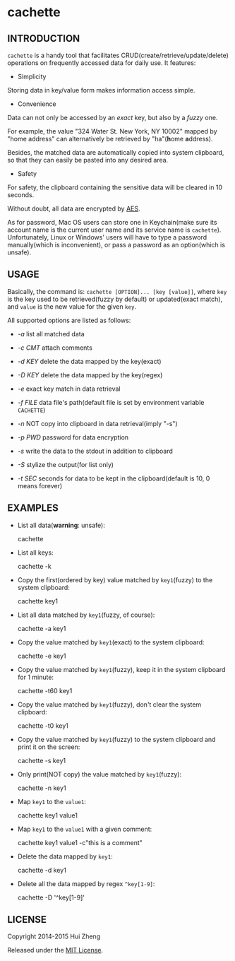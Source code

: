 cachette
========

INTRODUCTION
------------

`cachette` is a handy tool that facilitates CRUD(create/retrieve/update/delete)
operations on frequently accessed data for daily use. It features:

* Simplicity

Storing data in key/value form makes information access simple.

* Convenience

Data can not only be accessed by an *exact* key, but also by a *fuzzy* one.

For example, the value "324 Water St. New York, NY 10002" mapped by "home address"
can alternatively be retrieved by "ha"(**h**ome **a**ddress).

Besides, the matched data are automatically copied into system clipboard, so that they
can easily be pasted into any desired area.

* Safety

For safety, the clipboard containing the sensitive data will be cleared in 10 seconds.

Without doubt, all data are encrypted by [AES](http://en.wikipedia.org/wiki/Advanced_Encryption_Standard).

As for password, Mac OS users can store one in Keychain(make sure its account name
is the current user name and its service name is `cachette`).
Unfortunately, Linux or Windows' users will have to type a password manually(which is
inconvenient), or pass a password as an option(which is unsafe).


USAGE
-----

Basically, the command is: `cachette [OPTION]... [key [value]]`, where
`key` is the key used to be retrieved(fuzzy by default) or updated(exact match),
and `value` is the new value for the given `key`.

All supported options are listed as follows:

* _-a_        list all matched data

* _-c CMT_    attach comments

* _-d KEY_    delete the data mapped by the key(exact)

* _-D KEY_    delete the data mapped by the key(regex)

* _-e_        exact key match in data retrieval

* _-f FILE_   data file's path(default file is set by environment variable `CACHETTE`)

* _-n_        NOT copy into clipboard in data retrieval(imply "-s")

* _-p PWD_    password for data encryption

* _-s_        write the data to the stdout in addition to clipboard

* _-S_        stylize the output(for list only)

* _-t SEC_    seconds for data to be kept in the clipboard(default is 10, 0 means forever)


EXAMPLES
--------

* List all data(**warning**: unsafe):

    cachette

* List all keys:

    cachette -k

* Copy the first(ordered by key) value matched by `key1`(fuzzy) to the system clipboard:

    cachette key1

* List all data matched by `key1`(fuzzy, of course):

    cachette -a key1

* Copy the value matched by `key1`(exact) to the system clipboard:

    cachette -e key1

* Copy the value matched by `key1`(fuzzy), keep it in the system clipboard for 1 minute:

    cachette -t60 key1

* Copy the value matched by `key1`(fuzzy), don't clear the system clipboard:

    cachette -t0 key1

* Copy the value matched by `key1`(fuzzy) to the system clipboard and print it on the screen:

    cachette -s key1

* Only print(NOT copy) the value matched by `key1`(fuzzy):

    cachette -n key1

* Map `key1` to the `value1`:

    cachette key1 value1

* Map `key1` to the `value1` with a given comment:

    cachette key1 value1 -c"this is a comment"


* Delete the data mapped by `key1`:

    cachette -d key1


* Delete all the data mapped by regex `^key[1-9]`:

    cachette -D '^key[1-9]'


LICENSE
-------

Copyright 2014-2015 Hui Zheng

Released under the [MIT License](http://www.opensource.org/licenses/mit-license.php).

